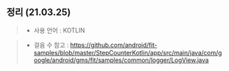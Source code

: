 ## 정리 (21.03.25)

>* 사용 언어 : KOTLIN

> - 걸음 수 참고 : https://github.com/android/fit-samples/blob/master/StepCounterKotlin/app/src/main/java/com/google/android/gms/fit/samples/common/logger/LogView.java
